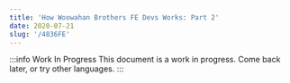 ```yaml
---
title: 'How Woowahan Brothers FE Devs Works: Part 2'
date: 2020-07-21
slug: '/4836FE'
---
```


:::info Work In Progress
This document is a work in progress. Come back later, or try other languages.
:::
